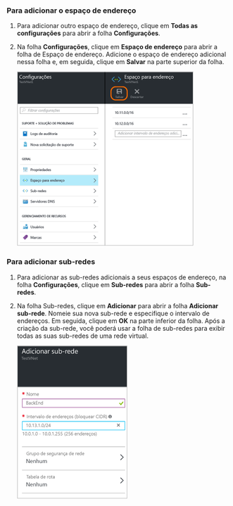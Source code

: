 ### Para adicionar o espaço de endereço

1. Para adicionar outro espaço de endereço, clique em **Todas as configurações** para abrir a folha **Configurações**. 

2. Na folha **Configurações**, clique em **Espaço de endereço** para abrir a folha de Espaço de endereço. Adicione o espaço de endereço adicional nessa folha e, em seguida, clique em **Salvar** na parte superior da folha.

	![Adicionar o espaço de endereço](./media/vpn-gateway-additional-address-space-include/address400.png)

### Para adicionar sub-redes 

1. Para adicionar as sub-redes adicionais a seus espaços de endereço, na folha **Configurações**, clique em **Sub-redes** para abrir a folha **Sub-redes**. 

2. Na folha Sub-redes, clique em **Adicionar** para abrir a folha **Adicionar sub-rede**. Nomeie sua nova sub-rede e especifique o intervalo de endereços. Em seguida, clique em **OK** na parte inferior da folha. Após a criação da sub-rede, você poderá usar a folha de sub-redes para exibir todas as suas sub-redes de uma rede virtual.


	![Configurações de sub-rede](./media/vpn-gateway-additional-address-space-include/addsubnet250.png)

<!----HONumber=AcomDC_0406_2016-->